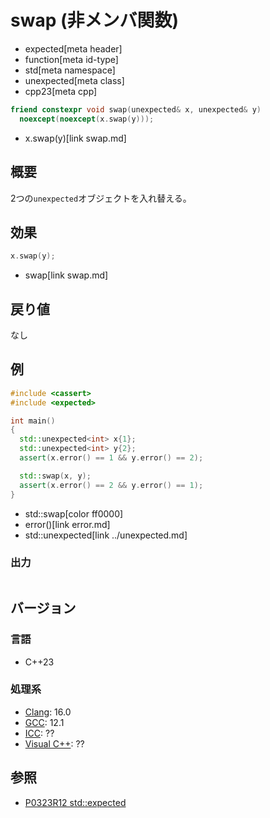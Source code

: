 # swap (非メンバ関数)
* expected[meta header]
* function[meta id-type]
* std[meta namespace]
* unexpected[meta class]
* cpp23[meta cpp]

```cpp
friend constexpr void swap(unexpected& x, unexpected& y)
  noexcept(noexcept(x.swap(y)));
```
* x.swap(y)[link swap.md]

## 概要
2つの`unexpected`オブジェクトを入れ替える。


## 効果
```cpp
x.swap(y);
```
* swap[link swap.md]


## 戻り値
なし


## 例
```cpp example
#include <cassert>
#include <expected>

int main()
{
  std::unexpected<int> x{1};
  std::unexpected<int> y{2};
  assert(x.error() == 1 && y.error() == 2);

  std::swap(x, y);
  assert(x.error() == 2 && y.error() == 1);
}
```
* std::swap[color ff0000]
* error()[link error.md]
* std::unexpected[link ../unexpected.md]

### 出力
```
```


## バージョン
### 言語
- C++23

### 処理系
- [Clang](/implementation.md#clang): 16.0
- [GCC](/implementation.md#gcc): 12.1
- [ICC](/implementation.md#icc): ??
- [Visual C++](/implementation.md#visual_cpp): ??


## 参照
- [P0323R12 std::expected](https://www.open-std.org/jtc1/sc22/wg21/docs/papers/2022/p0323r12.html)
